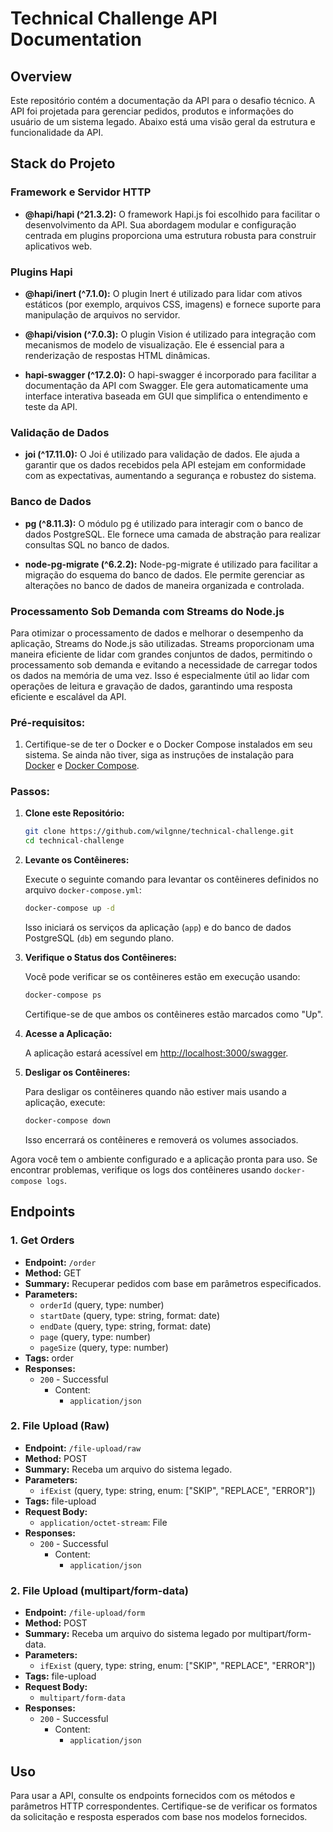 # Technical Challenge API Documentation

## Overview

Este repositório contém a documentação da API para o desafio técnico. A API foi projetada para gerenciar pedidos, produtos e informações do usuário de um sistema legado. Abaixo está uma visão geral da estrutura e funcionalidade da API.

## Stack do Projeto

### Framework e Servidor HTTP
- **@hapi/hapi (^21.3.2):** O framework Hapi.js foi escolhido para facilitar o desenvolvimento da API. Sua abordagem modular e configuração centrada em plugins proporciona uma estrutura robusta para construir aplicativos web.

### Plugins Hapi
- **@hapi/inert (^7.1.0):** O plugin Inert é utilizado para lidar com ativos estáticos (por exemplo, arquivos CSS, imagens) e fornece suporte para manipulação de arquivos no servidor.

- **@hapi/vision (^7.0.3):** O plugin Vision é utilizado para integração com mecanismos de modelo de visualização. Ele é essencial para a renderização de respostas HTML dinâmicas.

- **hapi-swagger (^17.2.0):** O hapi-swagger é incorporado para facilitar a documentação da API com Swagger. Ele gera automaticamente uma interface interativa baseada em GUI que simplifica o entendimento e teste da API.

### Validação de Dados
- **joi (^17.11.0):** O Joi é utilizado para validação de dados. Ele ajuda a garantir que os dados recebidos pela API estejam em conformidade com as expectativas, aumentando a segurança e robustez do sistema.

### Banco de Dados
- **pg (^8.11.3):** O módulo pg é utilizado para interagir com o banco de dados PostgreSQL. Ele fornece uma camada de abstração para realizar consultas SQL no banco de dados.

- **node-pg-migrate (^6.2.2):** Node-pg-migrate é utilizado para facilitar a migração do esquema do banco de dados. Ele permite gerenciar as alterações no banco de dados de maneira organizada e controlada.

### Processamento Sob Demanda com Streams do Node.js
Para otimizar o processamento de dados e melhorar o desempenho da aplicação, Streams do Node.js são utilizadas. Streams proporcionam uma maneira eficiente de lidar com grandes conjuntos de dados, permitindo o processamento sob demanda e evitando a necessidade de carregar todos os dados na memória de uma vez. Isso é especialmente útil ao lidar com operações de leitura e gravação de dados, garantindo uma resposta eficiente e escalável da API.

### Pré-requisitos:

1. Certifique-se de ter o Docker e o Docker Compose instalados em seu sistema. Se ainda não tiver, siga as instruções de instalação para [Docker](https://docs.docker.com/get-docker/) e [Docker Compose](https://docs.docker.com/compose/install/).

### Passos:

1. **Clone este Repositório:**

   ```bash
   git clone https://github.com/wilgnne/technical-challenge.git
   cd technical-challenge
   ```

2. **Levante os Contêineres:**

   Execute o seguinte comando para levantar os contêineres definidos no arquivo `docker-compose.yml`:

   ```bash
   docker-compose up -d
   ```

   Isso iniciará os serviços da aplicação (`app`) e do banco de dados PostgreSQL (`db`) em segundo plano.

3. **Verifique o Status dos Contêineres:**

   Você pode verificar se os contêineres estão em execução usando:

   ```bash
   docker-compose ps
   ```

   Certifique-se de que ambos os contêineres estão marcados como "Up".

4. **Acesse a Aplicação:**

   A aplicação estará acessível em [http://localhost:3000/swagger](http://localhost:3000/swagger).

5. **Desligar os Contêineres:**

   Para desligar os contêineres quando não estiver mais usando a aplicação, execute:

   ```bash
   docker-compose down
   ```

   Isso encerrará os contêineres e removerá os volumes associados.

Agora você tem o ambiente configurado e a aplicação pronta para uso. Se encontrar problemas, verifique os logs dos contêineres usando `docker-compose logs`.

## Endpoints

### 1. Get Orders

- **Endpoint:** `/order`
- **Method:** GET
- **Summary:** Recuperar pedidos com base em parâmetros especificados.
- **Parameters:**
  - `orderId` (query, type: number)
  - `startDate` (query, type: string, format: date)
  - `endDate` (query, type: string, format: date)
  - `page` (query, type: number)
  - `pageSize` (query, type: number)
- **Tags:** order
- **Responses:**
  - `200` - Successful
    - Content:
      - `application/json`

### 2. File Upload (Raw)

- **Endpoint:** `/file-upload/raw`
- **Method:** POST
- **Summary:** Receba um arquivo do sistema legado.
- **Parameters:**
  - `ifExist` (query, type: string, enum: ["SKIP", "REPLACE", "ERROR"])
- **Tags:** file-upload
- **Request Body:**
  - `application/octet-stream`: File
- **Responses:**
  - `200` - Successful
    - Content:
      - `application/json`

### 2. File Upload (multipart/form-data)

- **Endpoint:** `/file-upload/form`
- **Method:** POST
- **Summary:** Receba um arquivo do sistema legado por multipart/form-data.
- **Parameters:**
  - `ifExist` (query, type: string, enum: ["SKIP", "REPLACE", "ERROR"])
- **Tags:** file-upload
- **Request Body:**
  - `multipart/form-data`
- **Responses:**
  - `200` - Successful
    - Content:
      - `application/json`

## Uso

Para usar a API, consulte os endpoints fornecidos com os métodos e parâmetros HTTP correspondentes. Certifique-se de verificar os formatos da solicitação e resposta esperados com base nos modelos fornecidos.
